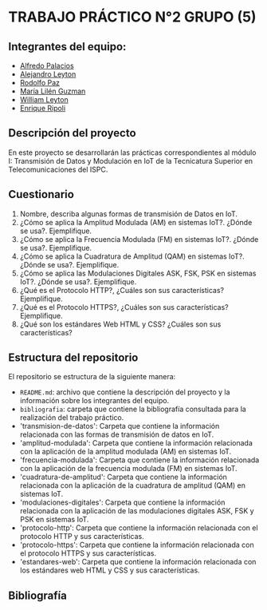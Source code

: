 # TRABAJO PRÁCTICO N°2 GRUPO (5)

## Integrantes del equipo:
- [Alfredo Palacios](https://github.com/alfredop37)
- [Alejandro Leyton](https://github.com/leytonale)
- [Rodolfo Paz](https://github.com/domi74)
- [María Lilén Guzman](https://github.com/lilenguzman01)
- [William Leyton](https://github.com/wleyton89)
- [Enrique Ripoli](https://github.com/enriqueripoli)

## Descripción del proyecto
En este proyecto se desarrollarán las prácticas correspondientes al módulo I:  Transmisión de Datos y Modulación en IoT de la Tecnicatura Superior en Telecomunicaciones del ISPC.
## Cuestionario 

1) Nombre, describa algunas formas de transmisión de Datos en IoT.
2) ¿Cómo se aplica la Amplitud Modulada (AM) en sistemas IoT?. ¿Dónde se
usa?. Ejemplifique.
3) ¿Cómo se aplica la Frecuencia Modulada (FM) en sistemas IoT?. ¿Dónde
se usa?. Ejemplifique.
4) ¿Cómo se aplica la Cuadratura de Amplitud (QAM) en sistemas IoT?.
¿Dónde se usa?. Ejemplifique.
5) ¿Cómo se aplica las Modulaciones Digitales ASK, FSK, PSK en sistemas
IoT?. ¿Dónde se usa?. Ejemplifique.
6) ¿Qué es el Protocolo HTTP?, ¿Cuáles son sus características?
Ejemplifique.
7) ¿Qué es el Protocolo HTTPS?, ¿Cuáles son sus características?
Ejemplifique.
8) ¿Qué son los estándares Web HTML y CSS? ¿Cuáles son sus
características?

## Estructura del repositorio
El repositorio se estructura de la siguiente manera:
- `README.md`: archivo que contiene la descripción del proyecto y la información sobre los integrantes del equipo.
- `bibliografia`: carpeta que contiene la bibliografía consultada para la realización del trabajo práctico.
- 'transmision-de-datos': Carpeta que contiene la información relacionada con las formas de transmisión de datos en IoT.
- 'amplitud-modulada': Carpeta que contiene la información relacionada con la aplicación de la amplitud modulada (AM) en sistemas IoT.
- 'frecuencia-modulada': Carpeta que contiene la información relacionada con la aplicación de la frecuencia modulada (FM) en sistemas IoT.
- 'cuadratura-de-amplitud': Carpeta que contiene la información relacionada con la aplicación de la cuadratura de amplitud (QAM) en sistemas IoT.
- 'modulaciones-digitales': Carpeta que contiene la información relacionada con la aplicación de las modulaciones digitales ASK, FSK y PSK en sistemas IoT.
- 'protocolo-http': Carpeta que contiene la información relacionada con el protocolo HTTP y sus características.
- 'protocolo-https': Carpeta que contiene la información relacionada con el protocolo HTTPS y sus características.
- 'estandares-web': Carpeta que contiene la información relacionada con los estándares web HTML y CSS y sus características.


## Bibliografía
